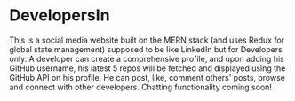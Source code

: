 # DevelopersIn

This is a social media website built on the MERN stack (and uses Redux for global state management) supposed to be like LinkedIn but for Developers only. A developer can create a comprehensive profile, and upon adding his GitHub username, his latest 5 repos will be fetched and displayed using the GitHub API on his profile. He can post, like, comment others' posts, browse and connect with other developers. Chatting functionality coming soon!

